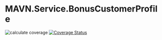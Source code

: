 # MAVN.Service.BonusCustomerProfile

![calculate coverage](https://github.com/OpenMAVN/MAVN.Service.BonusCustomerProfile/workflows/calculate%20coverage/badge.svg)
[![Coverage Status](https://coveralls.io/repos/github/OpenMAVN/MAVN.Service.BonusCustomerProfile/badge.svg?branch=master)](https://coveralls.io/github/OpenMAVN/MAVN.Service.BonusCustomerProfile?branch=master)

